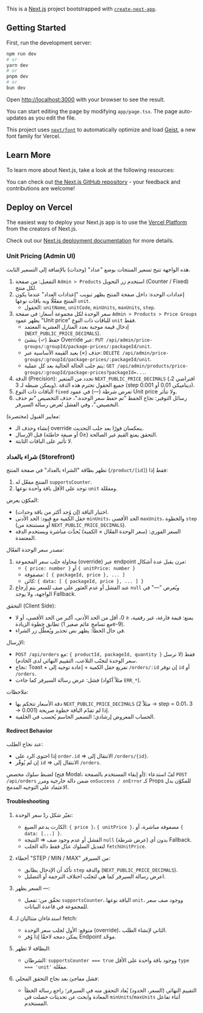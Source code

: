 This is a [Next.js](https://nextjs.org) project bootstrapped with [`create-next-app`](https://nextjs.org/docs/app/api-reference/cli/create-next-app).

## Getting Started

First, run the development server:

```bash
npm run dev
# or
yarn dev
# or
pnpm dev
# or
bun dev
```

Open [http://localhost:3000](http://localhost:3000) with your browser to see the result.

You can start editing the page by modifying `app/page.tsx`. The page auto-updates as you edit the file.

This project uses [`next/font`](https://nextjs.org/docs/app/building-your-application/optimizing/fonts) to automatically optimize and load [Geist](https://vercel.com/font), a new font family for Vercel.

## Learn More

To learn more about Next.js, take a look at the following resources:


You can check out [the Next.js GitHub repository](https://github.com/vercel/next.js) - your feedback and contributions are welcome!

## Deploy on Vercel

The easiest way to deploy your Next.js app is to use the [Vercel Platform](https://vercel.com/new?utm_medium=default-template&filter=next.js&utm_source=create-next-app&utm_campaign=create-next-app-readme) from the creators of Next.js.

Check out our [Next.js deployment documentation](https://nextjs.org/docs/app/building-your-application/deploying) for more details.

### Unit Pricing (Admin UI)

هذه الواجهة تتيح تسعير المنتجات بوضع "عداد" (وحدات) بالإضافة إلى التسعير الثابت.

1. التفعيل: من صفحة `Admin > Products` استخدم زر التحويل (Counter / Fixed) لكل منتج.
2. إعدادات الوحدة: داخل صفحة المنتج يظهر تبويب "إعدادات العداد" عندما يكون المنتج مفعّلًا وبه باقات نوعها `unit`.
	- الحقول: `unitName`, `unitCode`, `minUnits`, `maxUnits`, `step`.
3. سعر الوحدة لكل مجموعة أسعار: في صفحة `Admin > Products > Price Groups` يظهر عمود "Unit price" للباقات ذات النوع `unit` فقط.
	- إدخال قيمة موجبة بعدد المنازل العشرية المعتمد (`NEXT_PUBLIC_PRICE_DECIMALS`).
	- حفظ (✓) ينشئ Override عبر: `PUT /api/admin/price-groups/:groupId/package-prices/:packageId/unit`.
	- حذف (×) يعيد القيمة الأساسية عبر: `DELETE /api/admin/price-groups/:groupId/package-prices/:packageId/unit`.
	- يتم جلب الحالة الحالية بعد كل عملية: `GET /api/admin/products/price-groups/:groupId/package-prices?packageId=...`.
4. الدقة (Precision): تحدد من المتغير `NEXT_PUBLIC_PRICE_DECIMALS` (افتراضي 2، ويمكن ضبطه لـ 3). جميع الحقول تحترم هذه الدقة (step ديناميكي 0.01 أو 0.001).
5. الباقات ذات النوع `fixed` تعرض شرطة (—) في عمود Unit price ولا تتأثر.
6. رسائل التوفير: نجاح الحفظ "تم حفظ سعر الوحدة."، حذف التخصيص "تم حذف التخصيص."، وفي الفشل تُعرض رسالة السيرفر.

معايير القبول (مختصرة):
- إنشاء وحذف الـ override ينعكسان فورًا بعد جلب التحديث.
- التحقق يمنع القيم غير الصالحة (≤0 أو صيغة خاطئة) قبل الإرسال.
- لا تأثير على الباقات الثابتة.

### شراء بالعداد (Storefront)

تظهر بطاقة "الشراء بالعداد" في صفحة المنتج (`/product/[id]`) فقط إذا:
1. المنتج مفعّل له `supportsCounter`.
2. توجد على الأقل باقة واحدة نوعها `unit` ومفعّلة.

المكوّن يعرض:
- اختيار الباقة (إن وُجد أكثر من باقة وحدات).
- حقل الكمية مع قيود: الحد الأدنى `minUnits`، الحد الأقصى `maxUnits`، والخطوة `step` (أو مستنتجة من `NEXT_PUBLIC_PRICE_DECIMALS`).
- السعر الفوري: (سعر الوحدة الفعّال × الكمية) يُحدَّث مباشرة ويستخدم الدقة المعتمدة.

مصدر سعر الوحدة الفعّال:
1. محاولة جلب سعر المجموعة (override) عبر endpoint مرن يقبل عدة أشكال:
	- `{ price: number }` أو `{ unitPrice: number }`
	- مصفوفة: `[ { packageId, price }, ... ]`
	- كائن: `{ data: [ { packageId, price }, ... ] }`
2. عند الفشل أو عدم العثور على صف للسعر يتم إرجاع `null` ويُعرض "—" في الواجهة، ولا يوجد Fallback.

التحقق (Client Side):
- يمنع: قيمة فارغة، غير رقمية، ≤ 0، أقل من الحد الأدنى، أكبر من الحد الأقصى، أو لا تطابق خطوة الزيادة (مع تسامح عائم صغير 1e-9).
- في حال الخطأ: يظهر نص تحذير ويُعطَّل زر الشراء.

الإرسال:
- `POST /api/orders` مع: `{ productId, packageId, quantity }` فقط (لا نرسل سعر الوحدة لتجنّب التلاعب، التقييم النهائي لدى الخادم).
- نجاح: Toast + تفريغ حقل الكمية + إعادة توجيه إلى `/orders/:id` إن توفر `id` أو `/orders`.
- فشل: عرض رسالة السيرفر كما جاءت (مثلاً أكواد `ERR_*`).

ملاحظات:
- دقة الأسعار تتحكم بها `NEXT_PUBLIC_PRICE_DECIMALS` (مثلاً 2 → step = 0.01، 3 → 0.001) إذا لم تقدّم الباقة خطوة صريحة.
- الحساب المعروض إرشادي؛ التسعير الحاسم يُحسب في الخلفية.

#### Redirect Behavior

عند نجاح الطلب:
- إذا احتوى الرد على `order.id` ⇒ الانتقال إلى `/orders/{id}`.
- إن لم يُوفّر `id` ⇒ الانتقال إلى `/orders`.

لضبط سلوك مخصص (فتح Modal، أو إبقاء المستخدم بالصفحة): لفّ استدعاء `POST /api/orders` ضمن دالة خارجية ومرر `onSuccess / onError` كـ Props للمكوّن بدل الاعتماد على التوجيه المدمج.

#### Troubleshooting

1. تغيّر شكل ردّ سعر الوحدة:
	- الكارت يدعم الصيغ: `{ price }`، `{ unitPrice }`، مصفوفة مباشرة، أو `{ data: [...] }`.
	- الفشل أو عدم وجود صف ⇒ النتيجة `null` (عرض شرطة) بدون أي Fallback.
	- لتعديل السلوك عدّل فقط دالة الجلب `fetchUnitPrice`.

2. أخطاء "STEP / MIN / MAX" من السيرفر:
	- تأكد أن الإدخال يطابق `step` والدقة (`NEXT_PUBLIC_PRICE_DECIMALS`).
	- اعرض رسالة السيرفر كما هي لتجنّب اختلاف الترجمة أو التضليل.

3. السعر يظهر —:
	- تحقّق من: تفعيل `supportsCounter`، الباقة نوعها `unit`، ووجود صف سعر للمجموعة في قاعدة البيانات.

4. استدعاءان متتاليان لـ fetch:
	- متوقع: الأول لجلب سعر الوحدة (override)، الثاني لإنشاء الطلب.
	- يمكن دمجه لاحقًا إذا وُفر Endpoint موحّد.

5. البطاقة لا تظهر:
	- الشرطان: `supportsCounter === true` ووجود باقة واحدة على الأقل `type === 'unit'` مفعّلة.

6. فشل مفاجئ بعد نجاح التحقق المحلي:
	- التقييم النهائي (السعر، الحدود) يُعاد التحقق منه في السيرفر؛ راجع رسالة الخطأ المعادة وابحث عن تحديثات حصلت في `minUnits`/`maxUnits` أثناء تفاعل المستخدم.


